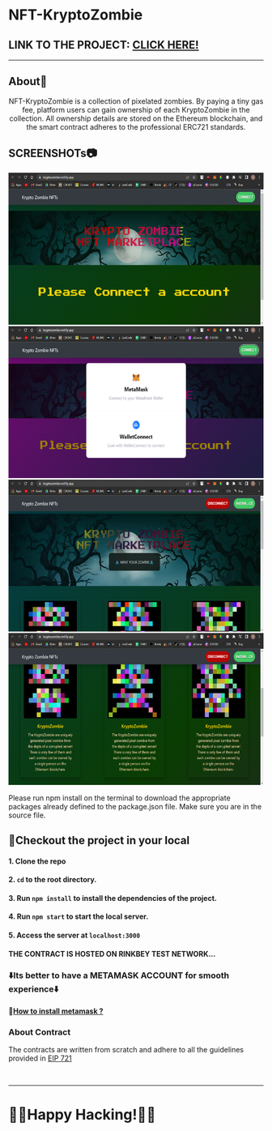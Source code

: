 # NFT-KryptoZombie

<h2>LINK TO THE PROJECT: <a href="https://kryptozombie.netlify.app">CLICK HERE!<a/></h2>
<hr/>

## About🧟
<p align="center">
NFT-KryptoZombie is a collection of pixelated zombies. By paying a tiny gas fee, platform users can gain ownership of each KryptoZombie in the collection. All ownership details are stored on the Ethereum blockchain, and the smart contract adheres to the professional ERC721 standards.
</p>

## SCREENSHOTs📷

<p>
<p align="center">
<img src="https://github.com/conqryash007/NFT-KryptoZombie-Mint/blob/main/public/ScreenShots/KRYPTO%20ZOMBIE%20-%20NFT%20-%20Google%20Chrome%2007-07-2022%207.12.35%20PM.png" height="300px" width="600px"/>
<img src="https://github.com/conqryash007/NFT-KryptoZombie-Mint/blob/main/public/ScreenShots/KRYPTO%20ZOMBIE%20-%20NFT%20-%20Google%20Chrome%2007-07-2022%207.12.45%20PM.png" height="300px" width="600px"/>
<img src="https://github.com/conqryash007/NFT-KryptoZombie-Mint/blob/main/public/ScreenShots/KRYPTO%20ZOMBIE%20-%20NFT%20-%20Google%20Chrome%2007-07-2022%207.12.56%20PM.png" height="300px" width="600px"/>
<img src="https://github.com/conqryash007/NFT-KryptoZombie-Mint/blob/main/public/ScreenShots/KRYPTO%20ZOMBIE%20-%20NFT%20-%20Google%20Chrome%2007-07-2022%207.13.04%20PM.png" height="300px" width="600px"/>
</p>
</p>


Please run npm install on the terminal to download the appropriate packages already defined to the package.json file. 
Make sure you are in the source file. 

 ## 👀Checkout the project in your local
 #### 1. Clone the repo
 #### 2. `cd` to the root directory.
 #### 3. Run `npm install` to install the dependencies of the project.
 #### 4. Run `npm start` to start the local server.
 #### 5. Access the server at `localhost:3000`
 #### THE CONTRACT IS HOSTED ON RINKBEY TEST NETWORK...
 ### ⬇️Its better to have a METAMASK ACCOUNT for smooth experience⬇️
 #### 🔗[How to install metamask ?](https://blog.wetrust.io/how-to-install-and-use-metamask-7210720ca047)

### About Contract
The contracts are written from scratch and adhere to all the guidelines provided in <a href="https://eips.ethereum.org/EIPS/eip-721">EIP 721</a>

 <br><hr>
 # 🐱‍💻Happy Hacking!🐱‍💻
